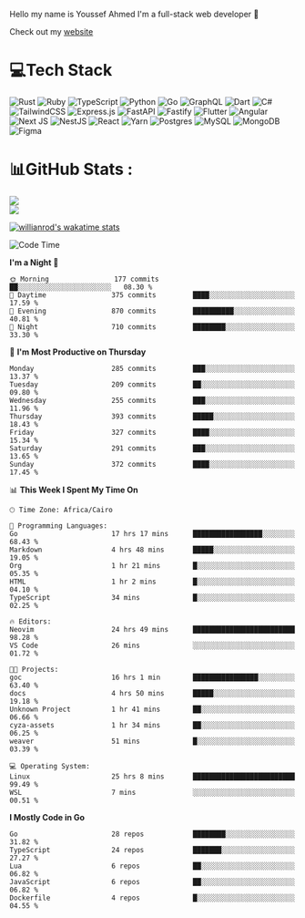 Hello my name is Youssef Ahmed I'm a full-stack web developer 👋

Check out my [website](https://youssefahmed.vercel.app)
 
# 💻Tech Stack

![Rust](https://img.shields.io/badge/rust-%23000000.svg?style=for-the-badge&logo=rust&logoColor=white) ![Ruby](https://img.shields.io/badge/ruby-%23CC342D.svg?style=for-the-badge&logo=ruby&logoColor=white) ![TypeScript](https://img.shields.io/badge/typescript-%23007ACC.svg?style=for-the-badge&logo=typescript&logoColor=white) ![Python](https://img.shields.io/badge/python-3670A0?style=for-the-badge&logo=python&logoColor=ffdd54) ![Go](https://img.shields.io/badge/go-%2300ADD8.svg?style=for-the-badge&logo=go&logoColor=white) ![GraphQL](https://img.shields.io/badge/-GraphQL-E10098?style=for-the-badge&logo=graphql&logoColor=white) ![Dart](https://img.shields.io/badge/dart-%230175C2.svg?style=for-the-badge&logo=dart&logoColor=white) ![C#](https://img.shields.io/badge/c%23-%23239120.svg?style=for-the-badge&logo=c-sharp&logoColor=white) ![TailwindCSS](https://img.shields.io/badge/tailwindcss-%2338B2AC.svg?style=for-the-badge&logo=tailwind-css&logoColor=white) ![Express.js](https://img.shields.io/badge/express.js-%23404d59.svg?style=for-the-badge&logo=express&logoColor=%2361DAFB) ![FastAPI](https://img.shields.io/badge/FastAPI-005571?style=for-the-badge&logo=fastapi) ![Fastify](https://img.shields.io/badge/fastify-%23000000.svg?style=for-the-badge&logo=fastify&logoColor=white) ![Flutter](https://img.shields.io/badge/Flutter-%2302569B.svg?style=for-the-badge&logo=Flutter&logoColor=white) ![Angular](https://img.shields.io/badge/angular-%23DD0031.svg?style=for-the-badge&logo=angular&logoColor=white) ![Next JS](https://img.shields.io/badge/Next-black?style=for-the-badge&logo=next.js&logoColor=white) ![NestJS](https://img.shields.io/badge/nestjs-%23E0234E.svg?style=for-the-badge&logo=nestjs&logoColor=white) ![React](https://img.shields.io/badge/react-%2320232a.svg?style=for-the-badge&logo=react&logoColor=%2361DAFB) ![Yarn](https://img.shields.io/badge/yarn-%232C8EBB.svg?style=for-the-badge&logo=yarn&logoColor=white) ![Postgres](https://img.shields.io/badge/postgres-%23316192.svg?style=for-the-badge&logo=postgresql&logoColor=white) ![MySQL](https://img.shields.io/badge/mysql-%2300f.svg?style=for-the-badge&logo=mysql&logoColor=white) ![MongoDB](https://img.shields.io/badge/MongoDB-%234ea94b.svg?style=for-the-badge&logo=mongodb&logoColor=white)     ![Figma](https://img.shields.io/badge/figma-%23F24E1E.svg?style=for-the-badge&logo=figma&logoColor=white)

# 📊GitHub Stats :

![](https://github-readme-stats.vercel.app/api?username=joetifa2003&theme=tokyonight&hide_border=false&include_all_commits=false&count_private=false)<br/>
![](https://github-readme-streak-stats.herokuapp.com/?user=joetifa2003&theme=tokyonight&hide_border=false)<br/>

[![willianrod's wakatime stats](https://github-readme-stats.vercel.app/api/wakatime?username=joetifa2003&layout=compact)](https://github.com/anuraghazra/github-readme-stats)
<!--START_SECTION:waka-->
![Code Time](http://img.shields.io/badge/Code%20Time-3%2C706%20hrs%2019%20mins-blue)

**I'm a Night 🦉** 

```text
🌞 Morning                177 commits         ██░░░░░░░░░░░░░░░░░░░░░░░   08.30 % 
🌆 Daytime                375 commits         ████░░░░░░░░░░░░░░░░░░░░░   17.59 % 
🌃 Evening                870 commits         ██████████░░░░░░░░░░░░░░░   40.81 % 
🌙 Night                  710 commits         ████████░░░░░░░░░░░░░░░░░   33.30 % 
```
📅 **I'm Most Productive on Thursday** 

```text
Monday                   285 commits         ███░░░░░░░░░░░░░░░░░░░░░░   13.37 % 
Tuesday                  209 commits         ██░░░░░░░░░░░░░░░░░░░░░░░   09.80 % 
Wednesday                255 commits         ███░░░░░░░░░░░░░░░░░░░░░░   11.96 % 
Thursday                 393 commits         █████░░░░░░░░░░░░░░░░░░░░   18.43 % 
Friday                   327 commits         ████░░░░░░░░░░░░░░░░░░░░░   15.34 % 
Saturday                 291 commits         ███░░░░░░░░░░░░░░░░░░░░░░   13.65 % 
Sunday                   372 commits         ████░░░░░░░░░░░░░░░░░░░░░   17.45 % 
```


📊 **This Week I Spent My Time On** 

```text
🕑︎ Time Zone: Africa/Cairo

💬 Programming Languages: 
Go                       17 hrs 17 mins      █████████████████░░░░░░░░   68.43 % 
Markdown                 4 hrs 48 mins       █████░░░░░░░░░░░░░░░░░░░░   19.05 % 
Org                      1 hr 21 mins        █░░░░░░░░░░░░░░░░░░░░░░░░   05.35 % 
HTML                     1 hr 2 mins         █░░░░░░░░░░░░░░░░░░░░░░░░   04.10 % 
TypeScript               34 mins             █░░░░░░░░░░░░░░░░░░░░░░░░   02.25 % 

🔥 Editors: 
Neovim                   24 hrs 49 mins      █████████████████████████   98.28 % 
VS Code                  26 mins             ░░░░░░░░░░░░░░░░░░░░░░░░░   01.72 % 

🐱‍💻 Projects: 
goc                      16 hrs 1 min        ████████████████░░░░░░░░░   63.40 % 
docs                     4 hrs 50 mins       █████░░░░░░░░░░░░░░░░░░░░   19.18 % 
Unknown Project          1 hr 41 mins        ██░░░░░░░░░░░░░░░░░░░░░░░   06.66 % 
cyza-assets              1 hr 34 mins        ██░░░░░░░░░░░░░░░░░░░░░░░   06.25 % 
weaver                   51 mins             █░░░░░░░░░░░░░░░░░░░░░░░░   03.39 % 

💻 Operating System: 
Linux                    25 hrs 8 mins       █████████████████████████   99.49 % 
WSL                      7 mins              ░░░░░░░░░░░░░░░░░░░░░░░░░   00.51 % 
```

**I Mostly Code in Go** 

```text
Go                       28 repos            ████████░░░░░░░░░░░░░░░░░   31.82 % 
TypeScript               24 repos            ███████░░░░░░░░░░░░░░░░░░   27.27 % 
Lua                      6 repos             ██░░░░░░░░░░░░░░░░░░░░░░░   06.82 % 
JavaScript               6 repos             ██░░░░░░░░░░░░░░░░░░░░░░░   06.82 % 
Dockerfile               4 repos             █░░░░░░░░░░░░░░░░░░░░░░░░   04.55 % 
```




<!--END_SECTION:waka-->
